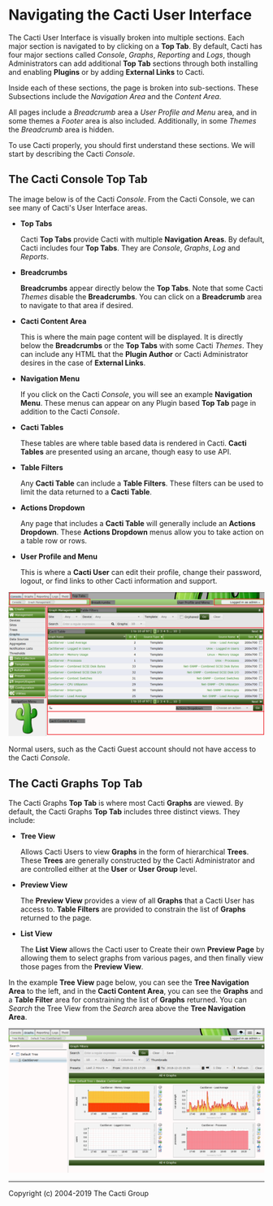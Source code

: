 # Navigating the Cacti User Interface

The Cacti User Interface is visually broken into multiple sections.  Each major
section is navigated to by clicking on a **Top Tab**.  By default, Cacti has
four major sections called *Console*, *Graphs*, *Reporting* and *Logs*, though
Administrators can add additional **Top Tab** sections through both installing
and enabling **Plugins** or by adding **External Links** to Cacti.

Inside each of these sections, the page is broken into sub-sections.  These
Subsections include the *Navigation Area* and the *Content Area*.

All pages include a *Breadcrumb* area a *User Profile and Menu* area, and in
some themes a *Footer* area is also included.  Additionally, in some *Themes*
the *Breadcrumb* area is hidden.

To use Cacti properly, you should first understand these sections.  We will
start by describing the Cacti *Console*.

## The Cacti Console Top Tab

The image below is of the Cacti *Console*.  From the Cacti Console, we can see
many of Cacti's User Interface areas.

- **Top Tabs**

  Cacti **Top Tabs** provide Cacti with multiple **Navigation Areas**.  By
  default, Cacti includes four **Top Tabs**.  They are *Console*, *Graphs*,
  *Log* and *Reports*.

- **Breadcrumbs**

  **Breadcrumbs** appear directly below the **Top Tabs**.  Note that some Cacti
  *Themes* disable the **Breadcrumbs**.  You can click on a **Breadcrumb** area
  to navigate to that area if desired.

- **Cacti Content Area**

  This is where the main page content will be displayed.  It is directly below
  the **Breadcrumbs** or the **Top Tabs** with some Cacti *Themes*.  They can
  include any HTML that the **Plugin Author** or Cacti Administrator desires in
  the case of **External Links**.

- **Navigation Menu**

  If you click on the Cacti *Console*, you will see an example **Navigation
  Menu**.  These menus can appear on any Plugin based **Top Tab** page in
  addition to the Cacti *Console*.

- **Cacti Tables**

  These tables are where table based data is rendered in Cacti.  **Cacti
  Tables** are presented using an arcane, though easy to use API.

- **Table Filters**

  Any **Cacti Table** can include a **Table Filters**.  These filters can be
  used to limit the data returned to a **Cacti Table**.

- **Actions Dropdown**

  Any page that includes a **Cacti Table** will generally include an **Actions
  Dropdown**.  These **Actions Dropdown** menus allow you to take action on a
  table row or rows.

- **User Profile and Menu**

  This is where a **Cacti User** can edit their profile, change their password,
  logout, or find links to other Cacti information and support.

![Example Cacti Page](images/cacti-page-layout.png)

Normal users, such as the Cacti Guest account should not have access to the
Cacti *Console*.

## The Cacti Graphs Top Tab

The Cacti Graphs **Top Tab** is where most Cacti **Graphs** are viewed.  By
default, the Cacti Graphs **Top Tab** includes three distinct views.  They
include:

- **Tree View**

  Allows Cacti Users to view **Graphs** in the form of hierarchical **Trees**.
  These **Trees** are generally constructed by the Cacti Administrator and are
  controlled either at the **User** or **User Group** level.

- **Preview View**

  The **Preview View** provides a view of all **Graphs** that a Cacti User has
  access to.  **Table Filters** are provided to constrain the list of **Graphs**
  returned to the page.

- **List View**

  The **List View** allows the Cacti user to Create their own **Preview Page**
  by allowing them to select graphs from various pages, and then finally view
  those pages from the **Preview View**.

In the example **Tree View** page below, you can see the **Tree Navigation
Area** to the left, and in the **Cacti Content Area**, you can see the
**Graphs** and a **Table Filter** area for constraining the list of **Graphs**
returned.  You can *Search* the Tree View from the *Search* area above the
**Tree Navigation Area**.

![Cacti Tree View Page](images/cacti-tree-view-page.png)

---
Copyright (c) 2004-2019 The Cacti Group
